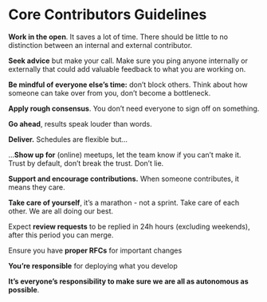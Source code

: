 # Core Contributors Guidelines

**Work in the open**. It saves a lot of time. There should be little to no distinction between an internal and external contributor.

**Seek advice** but make your call. Make sure you ping anyone internally or externally that could add valuable feedback to what you are working on.

**Be mindful of everyone else’s time:** don’t block others. Think about how someone can take over from you, don’t become a bottleneck.

**Apply rough consensus**. You don’t need everyone to sign off on something.

**Go ahead**, results speak louder than words.

**Deliver.** Schedules are flexible but…

...**Show up for** \(online\) meetups, let the team know if you can’t make it. Trust by default, don’t break the trust. Don’t lie.

**Support and encourage contributions.** When someone contributes, it means they care.

**Take care of yourself**, it’s a marathon - not a sprint. Take care of each other. We are all doing our best.

Expect **review requests** to be replied in 24h hours \(excluding weekends\), after this period you can merge.

Ensure you have **proper RFCs** for important changes

**You’re responsible** for deploying what you develop

**It’s everyone’s responsibility to make sure we are all as autonomous as possible**.

